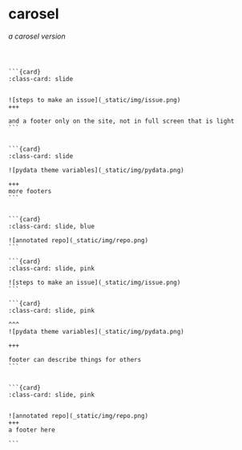 # carosel

_a carosel version_

<div id='slideshow'>

<!--
the include works like copy-paste when the site is built
you can further customize the buttons in the html file, but this way they can be used in multiple places and this file stays light. 
 -->
```{include} _static/buttons.html
```



````{card-carousel} 2


```{card} 
:class-card: slide


![steps to make an issue](_static/img/issue.png)
+++ 

and a footer only on the site, not in full screen that is light
```


```{card} 
:class-card: slide

![pydata theme variables](_static/img/pydata.png)

+++
more footers
```


```{card} 
:class-card: slide, blue

![annotated repo](_static/img/repo.png)
```

```{card} 
:class-card: slide, pink

![steps to make an issue](_static/img/issue.png)
```

```{card} 
:class-card: slide, pink

^^^
![pydata theme variables](_static/img/pydata.png)

+++

footer can describe things for others
```


```{card} 
:class-card: slide, pink


![annotated repo](_static/img/repo.png)
+++
a footer here

```



````

<!-- </div> -->
